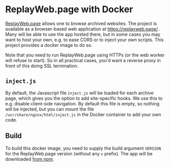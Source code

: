 # ReplayWeb.page with Docker

[ReplayWeb.page](https://github.com/webrecorder/replayweb.page) allows one to browse archived
websites. The project is available as a browser-based web application at https://replayweb.page/ .
Many will be able to use the app hosted there, but in some cases you may want to host your own,
e.g. to ease CORS or to inject your own scripts. This project provides a docker image to do so.

Note that you need to run ReplayWeb.page using HTTPs (or the web worker will refuse to start).
So in all practical cases, you'd want a reverse proxy in front of this doing SSL termination.

## `inject.js`

By default, the Javascript file `inject.js` will be loaded for each archive page, which gives
you the option to add site-specific hooks. We use this to e.g. disable client-side navigation.
By default this file is empty, so nothing will be injected, but you can mount the file
`/usr/share/nginx/html/inject.js` in the Docker container to add your own code.

## Build

To build this docker image, you need to supply the build argument `VERSION` for the ReplayWeb.page version
(without any `v` prefix). The app will be downloaded [from npm](https://www.npmjs.com/package/replaywebpage).
